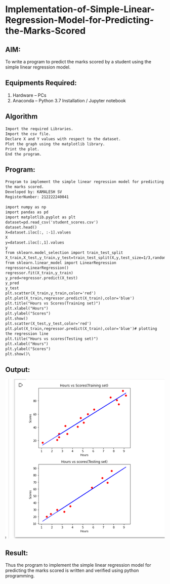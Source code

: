 # Implementation-of-Simple-Linear-Regression-Model-for-Predicting-the-Marks-Scored

## AIM:
To write a program to predict the marks scored by a student using the simple linear regression model.

## Equipments Required:
1. Hardware – PCs
2. Anaconda – Python 3.7 Installation / Jupyter notebook

## Algorithm
```
Import the required Libraries.
Import the csv file.
Declare X and Y values with respect to the dataset.
Plot the graph using the matplotlib library.
Print the plot.
End the program.
```

## Program:
```
Program to implement the simple linear regression model for predicting the marks scored.
Developed by: KAMALESH SV
RegisterNumber: 212222240041

import numpy as np
import pandas as pd 
import matplotlib.pyplot as plt
dataset=pd.read_csv('student_scores.csv')
dataset.head()
X=dataset.iloc[:, :-1].values
X
y=dataset.iloc[:,1].values
y
from sklearn.model_selection import train_test_split
X_train,X_test,y_train,y_test=train_test_split(X,y,test_size=1/3,random_state=0)
from sklearn.linear_model import LinearRegression
regressor=LinearRegression()
regressor.fit(X_train,y_train)
y_pred=regressor.predict(X_test)
y_pred
y_test
plt.scatter(X_train,y_train,color='red')
plt.plot(X_train,regressor.predict(X_train),color='blue')
plt.title("Hours vs Scores(Training set)")
plt.xlabel("Hours")
plt.ylabel("Scores")
plt.show()
plt.scatter(X_test,y_test,color='red')
plt.plot(X_train,regressor.predict(X_train),color='blue')# plotting the regression line
plt.title("Hours vs scores(Testing set)")
plt.xlabel("Hours")
plt.ylabel("Scores")
plt.show()\
```

## Output:
![OUTPUT](./iml123.png)

## Result:
Thus the program to implement the simple linear regression model for predicting the marks scored is written and verified using python programming.
